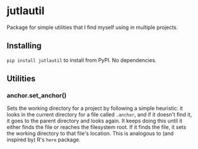 # jutlautil

Package for simple utilities that I find myself using in multiple projects.

## Installing
`pip install jutlautil` to install from PyPI. No dependencies.

## Utilities

### anchor.set_anchor()
Sets the working directory for a project by following a simple heuristic: it looks in the current directory for a file called `.anchor`, and if it doesn't find it, it goes to the parent directory and looks again. It keeps doing this until it either finds the file or reaches the filesystem root. If it finds the file, it sets the working directory to that file's location. This is analogous to (and inspired by) R's `here` package.
